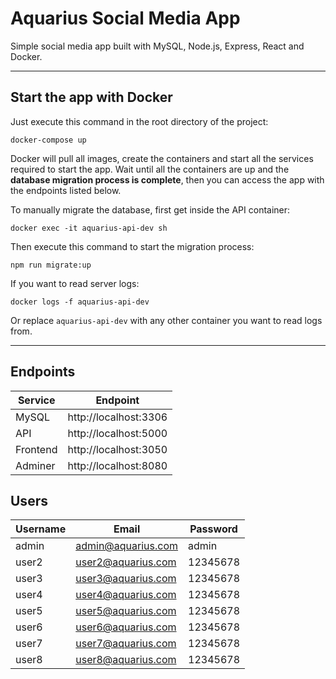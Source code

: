 # Aquarius Social Media App
Simple social media app built with MySQL, Node.js, Express, React and Docker.
***

## Start the app with Docker
Just execute this command in the root directory of the project:

`docker-compose up`

Docker will pull all images, create the containers and start all the services required to start the app.
Wait until all the containers are up and the **database migration process is complete**, then you can access the app with the endpoints listed below.

To manually migrate the database, first get inside the API container:

`docker exec -it aquarius-api-dev sh`

Then execute this command to start the migration process:

`npm run migrate:up`

If you want to read server logs:

`docker logs -f aquarius-api-dev`

Or replace `aquarius-api-dev` with any other container you want to read logs from.

***

## Endpoints
|Service|Endpoint|
|--------|---------------------|
|MySQL|http://localhost:3306|
|API|http://localhost:5000|
|Frontend|http://localhost:3050|
|Adminer|http://localhost:8080|

## Users
|Username|Email|Password|
|--------|---------------|--------|
|admin|admin@aquarius.com|admin|
|user2|user2@aquarius.com|12345678|
|user3|user3@aquarius.com|12345678|
|user4|user4@aquarius.com|12345678|
|user5|user5@aquarius.com|12345678|
|user6|user6@aquarius.com|12345678|
|user7|user7@aquarius.com|12345678|
|user8|user8@aquarius.com|12345678|